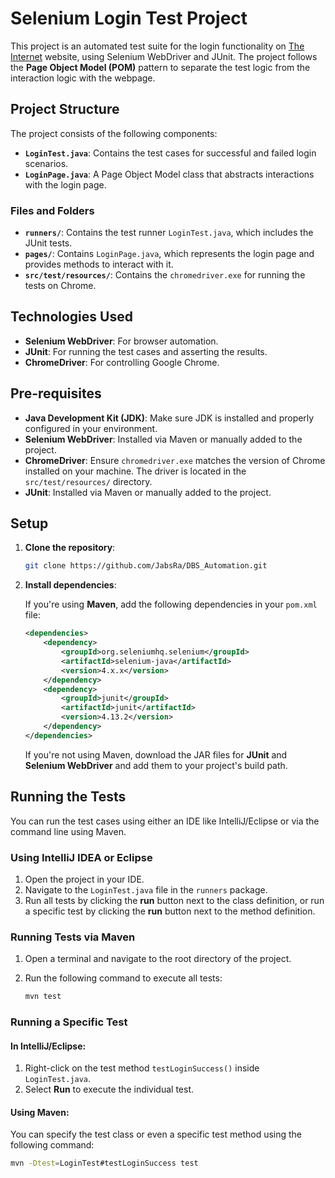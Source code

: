 # Selenium Login Test Project

This project is an automated test suite for the login functionality on [The Internet](https://the-internet.herokuapp.com/login) website, using Selenium WebDriver and JUnit. The project follows the **Page Object Model (POM)** pattern to separate the test logic from the interaction logic with the webpage.

## Project Structure

The project consists of the following components:

- **`LoginTest.java`**: Contains the test cases for successful and failed login scenarios.
- **`LoginPage.java`**: A Page Object Model class that abstracts interactions with the login page.

### Files and Folders

- **`runners/`**: Contains the test runner `LoginTest.java`, which includes the JUnit tests.
- **`pages/`**: Contains `LoginPage.java`, which represents the login page and provides methods to interact with it.
- **`src/test/resources/`**: Contains the `chromedriver.exe` for running the tests on Chrome.

## Technologies Used

- **Selenium WebDriver**: For browser automation.
- **JUnit**: For running the test cases and asserting the results.
- **ChromeDriver**: For controlling Google Chrome.

## Pre-requisites

- **Java Development Kit (JDK)**: Make sure JDK is installed and properly configured in your environment.
- **Selenium WebDriver**: Installed via Maven or manually added to the project.
- **ChromeDriver**: Ensure `chromedriver.exe` matches the version of Chrome installed on your machine. The driver is located in the `src/test/resources/` directory.
- **JUnit**: Installed via Maven or manually added to the project.

## Setup

1. **Clone the repository**:

    ```bash
    git clone https://github.com/JabsRa/DBS_Automation.git
    ```

2. **Install dependencies**:

    If you're using **Maven**, add the following dependencies in your `pom.xml` file:

    ```xml
    <dependencies>
        <dependency>
            <groupId>org.seleniumhq.selenium</groupId>
            <artifactId>selenium-java</artifactId>
            <version>4.x.x</version>
        </dependency>
        <dependency>
            <groupId>junit</groupId>
            <artifactId>junit</artifactId>
            <version>4.13.2</version>
        </dependency>
    </dependencies>
    ```

    If you're not using Maven, download the JAR files for **JUnit** and **Selenium WebDriver** and add them to your project's build path.

## Running the Tests

You can run the test cases using either an IDE like IntelliJ/Eclipse or via the command line using Maven.

### Using IntelliJ IDEA or Eclipse

1. Open the project in your IDE.
2. Navigate to the `LoginTest.java` file in the `runners` package.
3. Run all tests by clicking the **run** button next to the class definition, or run a specific test by clicking the **run** button next to the method definition.

### Running Tests via Maven

1. Open a terminal and navigate to the root directory of the project.
2. Run the following command to execute all tests:

    ```bash
    mvn test
    ```

### Running a Specific Test

#### In IntelliJ/Eclipse:

1. Right-click on the test method `testLoginSuccess()` inside `LoginTest.java`.
2. Select **Run** to execute the individual test.

#### Using Maven:

You can specify the test class or even a specific test method using the following command:

```bash
mvn -Dtest=LoginTest#testLoginSuccess test
```

